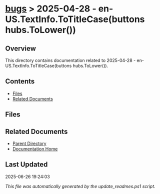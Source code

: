 # [bugs](../) > 2025-04-28 - en-US.TextInfo.ToTitleCase(buttons hubs.ToLower())

## Overview
This directory contains documentation related to 2025-04-28 - en-US.TextInfo.ToTitleCase(buttons hubs.ToLower()).

## Contents

<!-- toc -->

- [Files](#files)
- [Related Documents](#related-documents)

## Files

<!-- files list will be auto-generated by Docsify -->

## Related Documents

- [Parent Directory](../)
- [Documentation Home](../../)

## Last Updated

2025-06-26 19:24:03

*This file was automatically generated by the update_readmes.ps1 script.*

